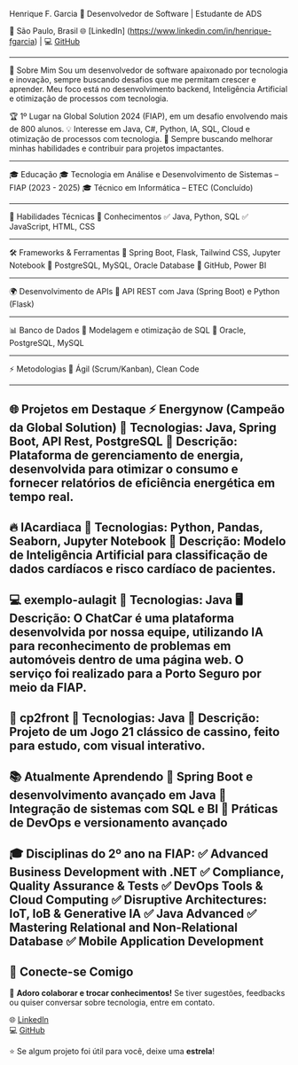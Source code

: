 Henrique F. Garcia
🎯 Desenvolvedor de Software | Estudante de ADS

📍 São Paulo, Brasil
🌐 [LinkedIn] (https://www.linkedin.com/in/henrique-fgarcia) | 💻 [GitHub](https://github.com/HenriqueDML)  

---

🌟 Sobre Mim
Sou um desenvolvedor de software apaixonado por tecnologia e inovação, sempre buscando desafios que me permitam crescer e aprender. Meu foco está no desenvolvimento backend, Inteligência Artificial e otimização de processos com tecnologia.

🏆 1º Lugar na Global Solution 2024 (FIAP), em um desafio envolvendo mais de 800 alunos.
💡 Interesse em Java, C#, Python, IA, SQL, Cloud e otimização de processos com tecnologia.
📌 Sempre buscando melhorar minhas habilidades e contribuir para projetos impactantes.

---

🎓 Educação
🎓 Tecnologia em Análise e Desenvolvimento de Sistemas – FIAP (2023 - 2025)
🎓 Técnico em Informática – ETEC (Concluído)

---

🚀 Habilidades Técnicas
📌 Conhecimentos
✅ Java, Python, SQL
✅ JavaScript, HTML, CSS

---

🛠 Frameworks & Ferramentas
🔹 Spring Boot, Flask, Tailwind CSS, Jupyter Notebook
🔹 PostgreSQL, MySQL, Oracle Database
🔹 GitHub, Power BI

---

🌍 Desenvolvimento de APIs
🔹 API REST com Java (Spring Boot) e Python (Flask)

---

📊 Banco de Dados
🔹 Modelagem e otimização de SQL
🔹 Oracle, PostgreSQL, MySQL

---

⚡ Metodologias
🔹 Ágil (Scrum/Kanban), Clean Code

---

🌐 Projetos em Destaque
⚡ Energynow (Campeão da Global Solution)
📌 Tecnologias: Java, Spring Boot, API Rest, PostgreSQL
🔋 Descrição: Plataforma de gerenciamento de energia, desenvolvida para otimizar o consumo e fornecer relatórios de eficiência energética em tempo real.
---
🔥 IAcardiaca
📌 Tecnologias: Python, Pandas, Seaborn, Jupyter Notebook
🧠 Descrição: Modelo de Inteligência Artificial para classificação de dados cardíacos e risco cardíaco de pacientes.
---
💻 exemplo-aulagit
📌 Tecnologias: Java
🖥 Descrição: O ChatCar é uma plataforma desenvolvida por nossa equipe, utilizando IA para reconhecimento de problemas em automóveis dentro de uma página web. O serviço foi realizado para a Porto Seguro por meio da FIAP.
---
🌊 cp2front
📌 Tecnologias: Java
🏨 Descrição: Projeto de um Jogo 21 clássico de cassino, feito para estudo, com visual interativo.
---
📚 Atualmente Aprendendo
🔹 Spring Boot e desenvolvimento avançado em Java
🔹 Integração de sistemas com SQL e BI
🔹 Práticas de DevOps e versionamento avançado
---
🎓 Disciplinas do 2º ano na FIAP:
✅ Advanced Business Development with .NET
✅ Compliance, Quality Assurance & Tests
✅ DevOps Tools & Cloud Computing
✅ Disruptive Architectures: IoT, IoB & Generative IA
✅ Java Advanced
✅ Mastering Relational and Non-Relational Database
✅ Mobile Application Development
---
## 🤝 Conecte-se Comigo  
💬 **Adoro colaborar e trocar conhecimentos!** Se tiver sugestões, feedbacks ou quiser conversar sobre tecnologia, entre em contato.  

🌐 [LinkedIn]([#](https://www.linkedin.com/in/henrique-fgarcia/))  
💻 [GitHub](https://github.com/HenriqueDML)  

⭐ Se algum projeto foi útil para você, deixe uma **estrela**!  

